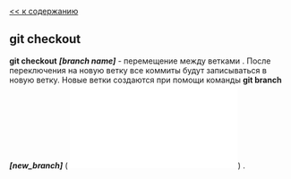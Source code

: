 [<< к содержанию](./readme.md)

## git checkout

**git checkout** ***[branch name]*** - перемещение между ветками . После переключения на новую ветку все коммиты будут записываться в новую ветку. Новые ветки создаются при помощи команды **git branch ***[new_branch]*****              ( ![git branch](./branch.md)) .

